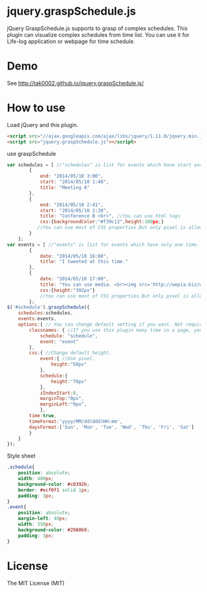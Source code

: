 jquery.graspSchedule.js
=======================

jQuery GraspSchedule.js supports to grasp of complex schedules.
This plugin can visualize complex schedules from time list.
You can use it for Life-log application or webpage for time schedule.


Demo
===================

See http://tak0002.github.io/jquery.graspSchedule.js/


How to use
====================

Load jQuery and this plugin.

```html
<script src="//ajax.googleapis.com/ajax/libs/jquery/1.11.0/jquery.min.js"></script>
<script src="jquery.graspSchedule.js"></script>
```

use graspSchedule

```javascript
var schedules = [ //"schedules" is list for events which have start and end.
        {
            end: "2014/05/10 3:00",
            start: "2014/05/10 1:40",
            title: "Meeting A"
        },
        {
            end: "2014/05/10 2:41",
            start: "2014/05/10 2:30",
            title: "Conference B <br>", //You can use html tags
            css:{backgroundColor:"#f39c12",height:100px;}
           //You can use most of CSS properties.But only pixel is allow for height.
        }
    ];
var events = [ //"events" is list for events which have only one time.
        {
            date: "2014/05/10 16:00",
            title: "I tweeted at this time."
        },
        {
            date: "2014/05/10 17:00",
            title: "You can use media. <br><img src='http://wepia.biz/wlogo.png'/>",
            css:{height:"302px"}
            //You can use most of CSS properties.But only pixel is allow for height.
        };
$('#schedule').graspSchedule({
    schedules:schedules,
    events:events,
    options:{ // You can change default setting if you want. Not require.
        classnames: { //If you use this plugin many time in a page, you have to change these.
            schedule: "schedule",
            event: "event"
        },
        css:{ //Change default height.
            event:{ //Use pixel.
                height:"50px"
            },
            schedule:{
                height:"70px"
            },
            zIndexStart:0,
            marginTop:"0px",
            marginLeft:"0px",
            },
        time:true,
        timeFormat:'yyyy/MM/dd(ddd)HH:mm',
        daysFormat:['Sun', 'Mon', 'Tue', 'Wed', 'Thu', 'Fri', 'Sat']
        }
    }
});
```

Style sheet

```css
.schedule{
    position: absolute; 
    width: 400px;
    background-color: #c0392b;
    border: #ecf0f1 solid 1px;
    padding: 3px;
}
.event{
    position: absolute;
    margin-left: 40px;
    width: 350px;
    background-color: #2980b9;
    padding: 3px;
}
```



License
====================

The MIT License (MIT)